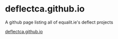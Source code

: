 # deflectca.github.io

A github page listing all of equalit.ie's deflect projects

[deflectca.github.io](https://deflectca.github.io)
